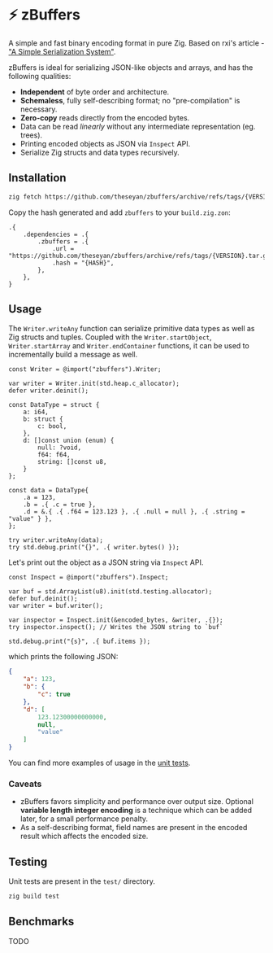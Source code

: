 # ⚡ zBuffers

A simple and fast binary encoding format in pure Zig.
Based on rxi's article - ["A Simple Serialization System"](https://rxi.github.io/a_simple_serialization_system.html).

zBuffers is ideal for serializing JSON-like objects and arrays, and has the following qualities:

- **Independent** of byte order and architecture.
- **Schemaless**, fully self-describing format; no "pre-compilation" is necessary.
- **Zero-copy** reads directly from the encoded bytes.
- Data can be read _linearly_ without any intermediate representation (eg. trees).
- Printing encoded objects as JSON via `Inspect` API.
- Serialize Zig structs and data types recursively.

## Installation

```sh
zig fetch https://github.com/theseyan/zbuffers/archive/refs/tags/{VERSION}.tar.gz
```

Copy the hash generated and add `zbuffers` to your `build.zig.zon`:

```zig
.{
    .dependencies = .{
        .zbuffers = .{
            .url = "https://github.com/theseyan/zbuffers/archive/refs/tags/{VERSION}.tar.gz",
            .hash = "{HASH}",
        },
    },
}
```

## Usage

The `Writer.writeAny` function can serialize primitive data types as well as Zig structs and tuples. Coupled with the `Writer.startObject`, `Writer.startArray` and `Writer.endContainer` functions, it can be used to incrementally build a message as well.
```zig
const Writer = @import("zbuffers").Writer;

var writer = Writer.init(std.heap.c_allocator);
defer writer.deinit();

const DataType = struct {
    a: i64,
    b: struct {
        c: bool,
    },
    d: []const union (enum) {
        null: ?void,
        f64: f64,
        string: []const u8,
    }
};

const data = DataType{
    .a = 123,
    .b = .{ .c = true },
    .d = &.{ .{ .f64 = 123.123 }, .{ .null = null }, .{ .string = "value" } },
};

try writer.writeAny(data);
try std.debug.print("{}", .{ writer.bytes() });
```

Let's print out the object as a JSON string via `Inspect` API.

```zig
const Inspect = @import("zbuffers").Inspect;

var buf = std.ArrayList(u8).init(std.testing.allocator);
defer buf.deinit();
var writer = buf.writer();

var inspector = Inspect.init(&encoded_bytes, &writer, .{});
try inspector.inspect(); // Writes the JSON string to `buf`

std.debug.print("{s}", .{ buf.items });
```

which prints the following JSON:

```json
{
    "a": 123,
    "b": {
        "c": true
    },
    "d": [
        123.12300000000000,
        null,
        "value"
    ]
}
```

You can find more examples of usage in the [unit tests](https://github.com/theseyan/zbuffers/tree/main/test).

### Caveats

- zBuffers favors simplicity and performance over output size. Optional **variable length integer encoding** is a technique which can be added later, for a small performance penalty.
- As a self-describing format, field names are present in the encoded result which affects the encoded size.

## Testing

Unit tests are present in the `test/` directory.

```bash
zig build test
```

## Benchmarks

TODO